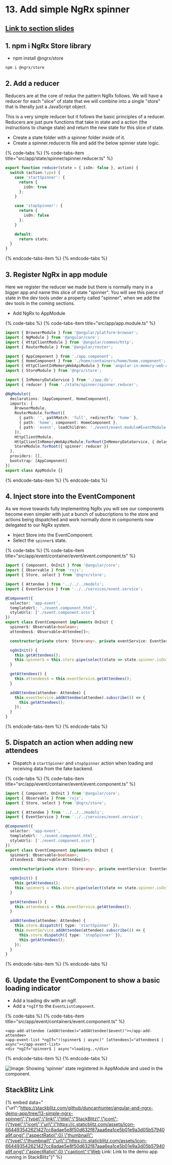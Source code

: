 # 13. Add simple NgRx spinner

## [Link to section slides](https://docs.google.com/presentation/d/1Y7Tf7kjO4Li0ihhkVgRjn4szFJPAkbMvilfrDCbrjq8/edit#slide=id.g2fa7fd70ec_0_1818)

## 1. npm i NgRx Store library

* npm install @ngrx/store

```text
npm i @ngrx/store
```

## 2.  Add a reducer

Reducers are at the core of redux the pattern NgRx follows. We will have a reducer for each "slice" of state that we will combine into a single "store" that is literally just a JavaScript object. 

This is a very simple reducer but it follows the basic principles of a reducer. Reducers are just pure functions that take in state and a action \(the instructions to change state\) and return the new state for this slice of state.

* Create a state folder with a spinner folder inside of it.
* Create a spinner.reducer.ts file and add the below spinner state logic.

{% code-tabs %}
{% code-tabs-item title="src/app/state/spinner/spinner.reducer.ts" %}
```typescript
export function reducer(state = { isOn: false }, action) {
  switch (action.type) {
    case 'startSpinner': {
      return {
        isOn: true
      };
    }

    case 'stopSpinner': {
      return {
        isOn: false
      };
    }

    default:
      return state;
  }
}

```
{% endcode-tabs-item %}
{% endcode-tabs %}

## 3. Register NgRx in app module

Here we register the reducer we made but there is normally many in a bigger app and name this slice of state "spinner". You will see this piece of state in the dev tools under a property called "spinner", when we add the dev tools in the coming sections.

* Add NgRx to AppModule

{% code-tabs %}
{% code-tabs-item title="src/app/app.module.ts" %}
```typescript
import { BrowserModule } from '@angular/platform-browser';
import { NgModule } from '@angular/core';
import { HttpClientModule } from '@angular/common/http';
import { RouterModule } from '@angular/router';

import { AppComponent } from './app.component';
import { HomeComponent } from './home/containers/home/home.component';
import { HttpClientInMemoryWebApiModule } from 'angular-in-memory-web-api';
import { StoreModule } from '@ngrx/store';

import { InMemoryDataService } from './app.db';
import { reducer } from './state/spinner/spinner.reducer';

@NgModule({
  declarations: [AppComponent, HomeComponent],
  imports: [
    BrowserModule,
    RouterModule.forRoot([
      { path: '', pathMatch: 'full', redirectTo: 'home' },
      { path: 'home', component: HomeComponent },
      { path: 'event', loadChildren: './event/event.module#EventModule' }
    ]),
    HttpClientModule,
    HttpClientInMemoryWebApiModule.forRoot(InMemoryDataService, { delay: 1000 }),
    StoreModule.forRoot({ spinner: reducer })
  ],
  providers: [],
  bootstrap: [AppComponent]
})
export class AppModule {}

```
{% endcode-tabs-item %}
{% endcode-tabs %}

## 4. Inject store into the EventComponent

As we move towards fully implementing NgRx you will see our components become even simpler with just a bunch of subscriptions to the store and actions being dispatched and work normally done in components now delegated to our NgRx system.

* Inject Store into the EventComponent.
* Select the `spinner$` state.

{% code-tabs %}
{% code-tabs-item title="src/app/event/container/event/event.component.ts" %}
```typescript
import { Component, OnInit } from '@angular/core';
import { Observable } from 'rxjs';
import { Store, select } from '@ngrx/store';

import { Attendee } from '../../../models';
import { EventService } from '../../services/event.service';

@Component({
  selector: 'app-event',
  templateUrl: './event.component.html',
  styleUrls: ['./event.component.scss']
})
export class EventComponent implements OnInit {
  spinner$: Observable<boolean>;
  attendees$: Observable<Attendee[]>;

  constructor(private store: Store<any>, private eventService: EventService) {}

  ngOnInit() {
    this.getAttendees();
    this.spinner$ = this.store.pipe(select(state => state.spinner.isOn));
  }

  getAttendees() {
    this.attendees$ = this.eventService.getAttendees();
  }

  addAttendee(attendee: Attendee) {
    this.eventService.addAttendee(attendee).subscribe(() => {
      this.getAttendees();
    });
  }
}

```
{% endcode-tabs-item %}
{% endcode-tabs %}

## 5. Dispatch an action when adding new attendees

* Dispatch a `startSpinner` and `stopSpinner` action when loading and receiving data from the fake backend.

{% code-tabs %}
{% code-tabs-item title="src/app/event/container/event/event.component.ts" %}
```typescript
import { Component, OnInit } from '@angular/core';
import { Observable } from 'rxjs';
import { Store, select } from '@ngrx/store';

import { Attendee } from '../../../models';
import { EventService } from '../../services/event.service';

@Component({
  selector: 'app-event',
  templateUrl: './event.component.html',
  styleUrls: ['./event.component.scss']
})
export class EventComponent implements OnInit {
  spinner$: Observable<boolean>;
  attendees$: Observable<Attendee[]>;

  constructor(private store: Store<any>, private eventService: EventService) {}

  ngOnInit() {
    this.getAttendees();
    this.spinner$ = this.store.pipe(select(state => state.spinner.isOn));
  }

  getAttendees() {
    this.attendees$ = this.eventService.getAttendees();
  }

  addAttendee(attendee: Attendee) {
    this.store.dispatch({ type: 'startSpinner' });
    this.eventService.addAttendee(attendee).subscribe(() => {
      this.store.dispatch({ type: 'stopSpinner' });
      this.getAttendees();
    });
  }
}

```
{% endcode-tabs-item %}
{% endcode-tabs %}

## 6. Update the EventComponent to show a basic loading indicator

* Add a loading div with an ngIf.
* Add a `*ngIf` to the `EventListComponent`.

{% code-tabs %}
{% code-tabs-item title="src/app/event/containers/event.component.ts" %}
```markup
<app-add-attendee (addAttendee)="addAttendee($event)"></app-add-attendee>
<app-event-list *ngIf="!(spinner$ | async)" [attendees]="attendees$ | async"></app-event-list>
<div *ngIf="spinner$ | async">loading..</div>

```
{% endcode-tabs-item %}
{% endcode-tabs %}

![Image: Showing &apos;spinner&apos; state registered in AppModule and used in the component.](.gitbook/assets/image%20%288%29.png)

## StackBlitz Link

{% embed data="{\"url\":\"https://stackblitz.com/github/duncanhunter/angular-and-ngrx-demo-app/tree/13-simple-ngrx-spinner\",\"type\":\"link\",\"title\":\"StackBlitz\",\"icon\":{\"type\":\"icon\",\"url\":\"https://c.staticblitz.com/assets/icon-664493542621427cc8adae5e8f50d632f87aaa6ea1ce5b01e9a3d05b57940a9f.png\",\"aspectRatio\":0},\"thumbnail\":{\"type\":\"thumbnail\",\"url\":\"https://c.staticblitz.com/assets/icon-664493542621427cc8adae5e8f50d632f87aaa6ea1ce5b01e9a3d05b57940a9f.png\",\"aspectRatio\":0},\"caption\":\"Web Link: Link to the demo app running in StackBlitz\"}" %}

